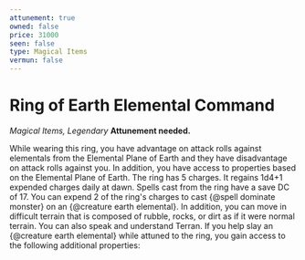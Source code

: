 ```yaml
---
attunement: true
owned: false
price: 31000
seen: false
type: Magical Items
vermun: false
---
```

# Ring of Earth Elemental Command

*Magical Items, Legendary* **Attunement needed.**

While wearing this ring, you have advantage on attack rolls against elementals from the Elemental Plane of Earth and they have disadvantage on attack rolls against you. In addition, you have access to properties based on the Elemental Plane of Earth. The ring has 5 charges. It regains 1d4+1 expended charges daily at dawn. Spells cast from the ring have a save DC of 17. You can expend 2 of the ring's charges to cast {@spell dominate monster} on an {@creature earth elemental}. In addition, you can move in difficult terrain that is composed of rubble, rocks, or dirt as if it were normal terrain. You can also speak and understand Terran. If you help slay an {@creature earth elemental} while attuned to the ring, you gain access to the following additional properties: